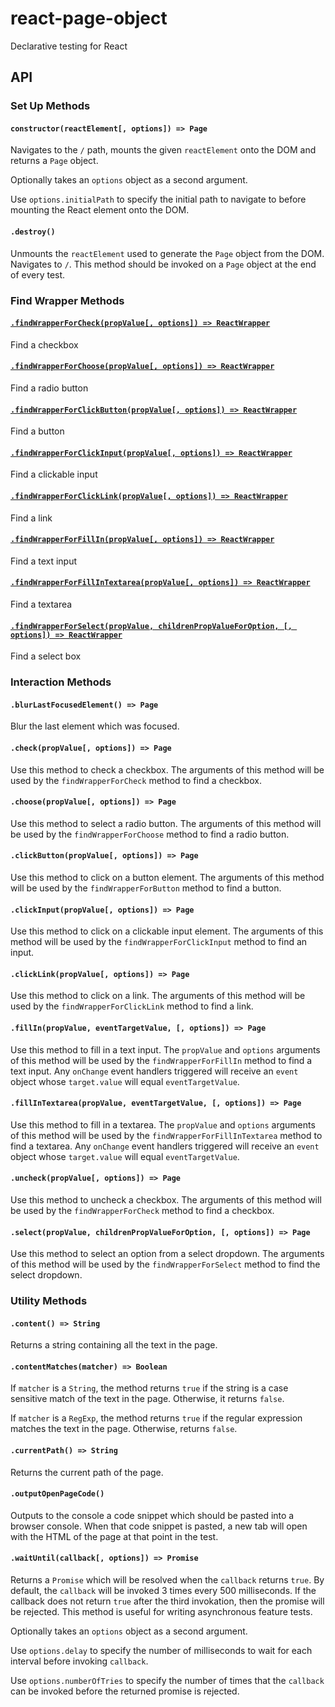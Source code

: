 # react-page-object
Declarative testing for React

## API
### Set Up Methods
#### `constructor(reactElement[, options]) => Page`
Navigates to the `/` path, mounts the given `reactElement` onto the DOM and returns a `Page` object.

Optionally takes an `options` object as a second argument.

Use `options.initialPath` to specify the initial path to navigate to before mounting the React element onto the DOM.

#### `.destroy()`
Unmounts the `reactElement` used to generate the `Page` object from the DOM. Navigates to `/`.
This method should be invoked on a `Page` object at the end of every test.

### Find Wrapper Methods
#### [`.findWrapperForCheck(propValue[, options]) => ReactWrapper`](docs/api/findWrapperForCheck.md)
Find a checkbox

#### [`.findWrapperForChoose(propValue[, options]) => ReactWrapper`](docs/api/findWrapperForChoose.md)
Find a radio button

#### [`.findWrapperForClickButton(propValue[, options]) => ReactWrapper`](docs/api/findWrapperForClickButton.md)
Find a button

#### [`.findWrapperForClickInput(propValue[, options]) => ReactWrapper`](docs/api/findWrapperForClickInput.md)
Find a clickable input

#### [`.findWrapperForClickLink(propValue[, options]) => ReactWrapper`](docs/api/findWrapperForClickLink.md)
Find a link

#### [`.findWrapperForFillIn(propValue[, options]) => ReactWrapper`](docs/api/findWrapperForFillIn.md)
Find a text input

#### [`.findWrapperForFillInTextarea(propValue[, options]) => ReactWrapper`](docs/api/findWrapperForFillInTextarea.md)
Find a textarea

#### [`.findWrapperForSelect(propValue, childrenPropValueForOption, [, options]) => ReactWrapper`](docs/api/findWrapperForSelect.md)
Find a select box

### Interaction Methods
#### `.blurLastFocusedElement() => Page`
Blur the last element which was focused.

#### `.check(propValue[, options]) => Page`
Use this method to check a checkbox. The arguments of this method will be used
by the `findWrapperForCheck` method to find a checkbox.

#### `.choose(propValue[, options]) => Page`
Use this method to select a radio button. The arguments of this method will be used
by the `findWrapperForChoose` method to find a radio button.

#### `.clickButton(propValue[, options]) => Page`
Use this method to click on a button element. The arguments of this method will be
used by the `findWrapperForButton` method to find a button.

#### `.clickInput(propValue[, options]) => Page`
Use this method to click on a clickable input element. The arguments of this method will be
used by the `findWrapperForClickInput` method to find an input.

#### `.clickLink(propValue[, options]) => Page`
Use this method to click on a link. The arguments of this method will be
used by the `findWrapperForClickLink` method to find a link.

#### `.fillIn(propValue, eventTargetValue, [, options]) => Page`
Use this method to fill in a text input. The `propValue` and `options` arguments of this method will be
used by the `findWrapperForFillIn` method to find a text input. Any `onChange` event handlers triggered will
receive an `event` object whose `target.value` will equal `eventTargetValue`.

#### `.fillInTextarea(propValue, eventTargetValue, [, options]) => Page`
Use this method to fill in a textarea. The `propValue` and `options` arguments of this method will be
used by the `findWrapperForFillInTextarea` method to find a textarea. Any `onChange` event handlers triggered will
receive an `event` object whose `target.value` will equal `eventTargetValue`.

#### `.uncheck(propValue[, options]) => Page`
Use this method to uncheck a checkbox. The arguments of this method will be used
by the `findWrapperForCheck` method to find a checkbox.

#### `.select(propValue, childrenPropValueForOption, [, options]) => Page`
Use this method to select an option from a select dropdown. The arguments of this method will be used
by the `findWrapperForSelect` method to find the select dropdown.

### Utility Methods
#### `.content() => String`
Returns a string containing all the text in the page.

#### `.contentMatches(matcher) => Boolean`
If `matcher` is a `String`, the method returns `true` if the string is a case
sensitive match of the text in the page. Otherwise, it returns `false`.

If `matcher` is a `RegExp`, the method returns `true` if the regular expression
matches the text in the page. Otherwise, returns `false`.

#### `.currentPath() => String`
Returns the current path of the page.

#### `.outputOpenPageCode()`
Outputs to the console a code snippet which should be pasted into a browser
console. When that code snippet is pasted, a new tab will open with the HTML of
the page at that point in the test.

#### `.waitUntil(callback[, options]) => Promise`
Returns a `Promise` which will be resolved when the `callback` returns `true`.
By default, the `callback` will be invoked 3 times every 500 milliseconds. If
the callback does not return `true` after the third invokation, then the
promise will be rejected. This method is useful for writing asynchronous feature tests.

Optionally takes an `options` object as a second argument.

Use `options.delay` to specify the number of milliseconds to wait for each interval before invoking `callback`.

Use `options.numberOfTries` to specify the number of times that the `callback` can be invoked before the returned promise is rejected.
